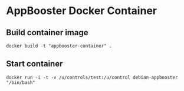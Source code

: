 # AppBooster Docker Container

## Build container image

```docker build -t "appbooster-container" .```

## Start container

```docker run -i -t -v /u/controls/test:/u/control debian-appbooster "/bin/bash"```
